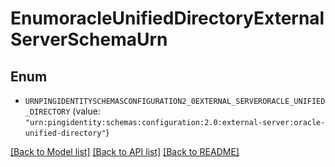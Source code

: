 # EnumoracleUnifiedDirectoryExternalServerSchemaUrn

## Enum


* `URNPINGIDENTITYSCHEMASCONFIGURATION2_0EXTERNAL_SERVERORACLE_UNIFIED_DIRECTORY` (value: `"urn:pingidentity:schemas:configuration:2.0:external-server:oracle-unified-directory"`)


[[Back to Model list]](../README.md#documentation-for-models) [[Back to API list]](../README.md#documentation-for-api-endpoints) [[Back to README]](../README.md)


